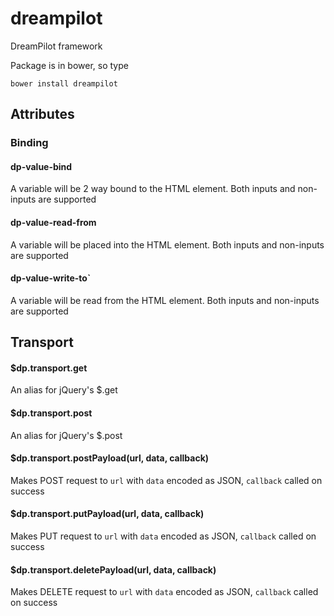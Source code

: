 # dreampilot
DreamPilot framework

Package is in bower, so type

`bower install dreampilot`

## Attributes

### Binding

#### dp-value-bind
A variable will be 2 way bound to the HTML element. Both inputs and non-inputs are supported

#### dp-value-read-from
A variable will be placed into the HTML element. Both inputs and non-inputs are supported

#### dp-value-write-to`
A variable will be read from the HTML element. Both inputs and non-inputs are supported

## Transport

#### $dp.transport.get
An alias for jQuery's $.get

#### $dp.transport.post
An alias for jQuery's $.post

#### $dp.transport.postPayload(url, data, callback)
Makes POST request to `url` with `data` encoded as JSON, `callback` called on success

#### $dp.transport.putPayload(url, data, callback)
Makes PUT request to `url` with `data` encoded as JSON, `callback` called on success

#### $dp.transport.deletePayload(url, data, callback)
Makes DELETE request to `url` with `data` encoded as JSON, `callback` called on success
